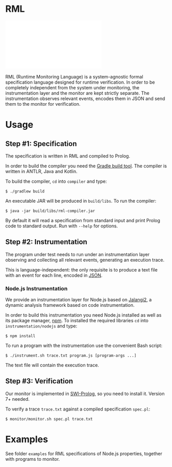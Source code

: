 # RML
![overview](overview.pdf)

RML (Runtime Monitoring Language) is a system-agnostic formal specification language designed for runtime verification.
In order to be completely independent from the system under monitoring, the instrumentation layer and the monitor are kept strictly separate.
The instrumentation observes relevant events, encodes them in JSON and send them to the monitor for verification.

# Usage

## Step #1: Specification
The specification is written in RML and compiled to Prolog.

In order to build the compiler you need the [Gradle build tool](https://gradle.org/).
The compiler is written in ANTLR, Java and Kotlin.

To build the compiler, `cd` into `compiler` and type:

    $ ./gradlew build

An executable JAR will be produced in `build/libs`.
To run the compiler:

    $ java -jar build/libs/rml-compiler.jar

By default it will read a specification from standard input and print Prolog code to standard output.
Run with `--help` for options.

## Step #2: Instrumentation
The program under test needs to run under an instrumentation layer observing and collecting all relevant events, generating an execution trace.

This is language-independent: the only requisite is to produce a text file with an event for each line, encoded in [JSON](https://www.json.org/).

### Node.js Instrumentation
We provide an instrumentation layer for Node.js based on [Jalangi2](https://github.com/Samsung/jalangi2/), a dynamic analysis framework based on code instrumentation.

In order to build this instrumentation you need Node.js installed as well as its package manager, [npm](https://www.npmjs.com/). To installed the required libraries `cd` into `instrumentation/nodejs` and type:

    $ npm install

To run a program with the instrumentation use the convenient Bash script:

    $ ./instrument.sh trace.txt program.js [program-args ...]

The text file will contain the execution trace.

## Step #3: Verification
Our monitor is implemented in [SWI-Prolog](http://www.swi-prolog.org/), so you need to install it. Version 7+ needed.

To verify a trace `trace.txt` against a compiled specification `spec.pl`:

    $ monitor/monitor.sh spec.pl trace.txt

# Examples
See folder `examples` for RML specifications of Node.js properties, together with programs to monitor.
